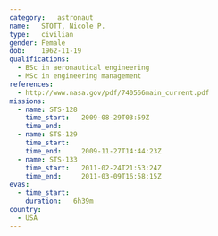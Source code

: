 ```yaml
---
category:	astronaut
name:	STOTT, Nicole P.
type:	civilian
gender:	Female
dob:	1962-11-19
qualifications:
  - BSc in aeronautical engineering
  - MSc in engineering management
references:
  - http://www.nasa.gov/pdf/740566main_current.pdf
missions:
  - name: STS-128
    time_start:   2009-08-29T03:59Z
    time_end:     
  - name: STS-129
    time_start:   
    time_end:     2009-11-27T14:44:23Z
  - name: STS-133
    time_start:   2011-02-24T21:53:24Z
    time_end:     2011-03-09T16:58:15Z
evas:
  - time_start: 
    duration:   6h39m
country:
  - USA
---
```

